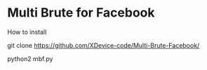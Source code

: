 # Multi Brute for Facebook

How to install


git clone https://github.com/XDevice-code/Multi-Brute-Facebook/

python2 mbf.py



